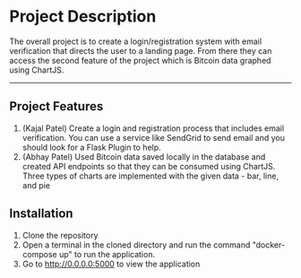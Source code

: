 # Project Description
The overall project is to create a login/registration system with email verification that directs the user to a landing page. From there they can access the second feature of the project which is Bitcoin data graphed using ChartJS.

* * * * *
## Project Features
1. (Kajal Patel) Create a login and registration process that includes email verification. You can use a service like SendGrid to send email and you should look for a Flask Plugin to help.
2. (Abhay Patel) Used Bitcoin data saved locally in the database and created API endpoints so that they can be consumed using ChartJS.
  Three types of charts are implemented with the given data - bar, line, and pie
  
## Installation
1. Clone the repository
2. Open a terminal in the cloned directory and run the command "docker-compose up" to run the application.
3. Go to http://0.0.0.0:5000 to view the application
